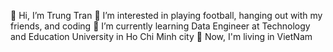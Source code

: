 👋 Hi, I’m Trung Tran
👀 I’m interested in playing football, hanging out with my friends, and coding
🌱 I’m currently learning Data Engineer at Technology and Education University in Ho Chi Minh city
💞️ Now, I'm living in VietNam

<!---
tutrungtranvn/tutrungtranvn is a ✨ special ✨ repository because its `README.md` (this file) appears on your GitHub profile.
You can click the Preview link to take a look at your changes.
--->
